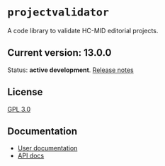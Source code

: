 # `projectvalidator`

A code library to validate HC-MID editorial projects.


## Current version: 13.0.0

Status:  **active development**. [Release notes](releases.md)

## License

[GPL 3.0](http://www.opensource.org/licenses/gpl-3.0.html)

## Documentation

- [User documentation](https://hcmid.github.io/projectvalidator/)
- [API docs](https://hcmid.github.io/projectvalidator/)
